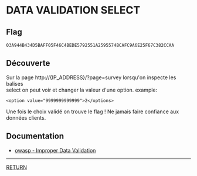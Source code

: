 # DATA VALIDATION SELECT

## Flag
```
03A944B434D5BAFF05F46C4BEDE5792551A2595574BCAFC9A6E25F67C382CCAA
```

## Découverte

Sur la page http://{IP_ADDRESS}/?page=survey lorsqu'on inspecte les balises \
select on peut voir et changer la valeur d'une option.
example:
```
<option value="9999999999999">2</options>
```
Une fois le choix validé on trouve le flag ! Ne jamais faire confiance aux \
données clients.

## Documentation
- [owasp - Improper Data Validation](https://owasp.org/www-community/vulnerabilities/Improper_Data_Validation)

---

[RETURN](https://github.com/jlange91/darkly)
